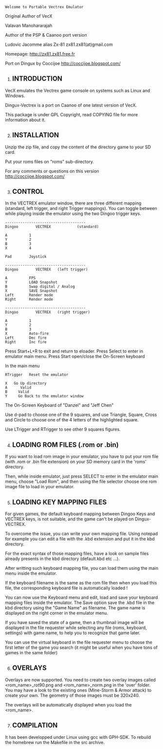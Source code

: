 
    Welcome to Portable Vectrex Emulator

Original Author of VecX 

  Valavan Manohararajah

Author of the PSP & Caanoo port version 

  Ludovic Jacomme alias Zx-81 zx81.zx81(at)gmail.com

  Homepage: http://zx81.zx81.free.fr

Port on Dingux by Coccijoe
http://coccijoe.blogspot.com/


1. INTRODUCTION
   ------------

  VecX emulates the Vectrex game console on systems such as Linux and Windows.

  Dingux-Vectrex is a port on Caanoo of one latest version of VecX.

  This package is under GPL Copyright, read COPYING file for
  more information about it.


2. INSTALLATION
   ------------

  Unzip the zip file, and copy the content of the directory game to your
  SD card.

  Put your roms files on "roms" sub-directory. 

  For any comments or questions on this version
  http://coccijoe.blogspot.com/


3. CONTROL
   ------------

  In the VECTREX emulator window, there are three
different mapping (standard, left trigger, and
right Trigger mappings).  You can toggle between
while playing inside the emulator using the two 
Dingoo trigger keys.

    -------------------------------------
    Dingoo        VECTREX            (standard)
  
    A          1
    Y          2
    B          3
    X          4

    Pad        Joystick

    -------------------------------------
    Dingoo        VECTREX   (left trigger)
  
    A          FPS  
    Y          LOAD Snapshot
    B          Swap digital / Analog
    X          SAVE Snapshot
    Left       Render mode
    Right      Render mode

    -------------------------------------
    Dingoo        VECTREX   (right trigger)
  
    A          1
    Y          2
    B          3
    X          Auto-fire
    Left       Dec fire
    Right      Inc fire
  
Press Start+L+R to exit and return to eloader.
Press Select    to enter in emulator main menu.
Press Start     open/close the On-Screen keyboard

  In the main menu

    RTrigger   Reset the emulator

    X   Go Up directory
    A      Valid
    B     Valid
    Y     Go Back to the emulator window

The On-Screen Keyboard of "Danzel" and "Jeff Chen"

Use d-pad to choose one of the 9 squares,
and use Triangle, Square, Cross and Circle to
choose one of the 4 letters of the highlighted
square.

Use LTrigger and RTrigger to see other 9 squares
figures.

4. LOADING ROM FILES (.rom or .bin)
   ------------

  If you want to load rom image in your emulator, you have to put 
  your rom file (with .rom or .bin file extension) on your SD
  memory card in the 'roms' directory. 

  Then, while inside emulator, just press SELECT to enter in the emulator 
  main menu, choose "Load Rom", and then using the file selector choose one 
  rom image  file to load in your emulator.


5. LOADING KEY MAPPING FILES
   ------------

  For given games, the default keyboard mapping between Dingoo Keys and VECTREX keys,
  is not suitable, and the game can't be played on Dingux-VECTREX.

  To overcome the issue, you can write your own mapping file. Using notepad for
  example you can edit a file with the .kbd extension and put it in the kbd 
  directory.

  For the exact syntax of those mapping files, have a look on sample files already
  presents in the kbd directory (default.kbd etc ...).

  After writting such keyboard mapping file, you can load them using 
  the main menu inside the emulator.

  If the keyboard filename is the same as the rom file then when you load 
  this file, the corresponding keyboard file is automatically loaded !

  You can now use the Keyboard menu and edit, load and save your
  keyboard mapping files inside the emulator. The Save option save the .kbd
  file in the kbd directory using the "Game Name" as filename. The game name
  is displayed on the right corner in the emulator menu.

  If you have saved the state of a game, then a thumbnail image will be
  displayed in the file requester while selecting any file (roms, keyboard,
  settings) with game name, to help you to recognize that game later.
  
  You can use the virtual keyboard in the file requester menu to choose the
  first letter of the game you search (it might be useful when you have tons of
  games in the same folder)

6. OVERLAYS
   ------------

  Overlays are now supported. You need to create two overlay images called 
  <rom_name>_rot90.png and <rom_name>_norm.png in the 'over' folder.
  You may have a look to the existing ones (Mine-Storm & Armor attack) 
  to create your own. The geometry of those images must be 320x240.

  The overlays will be automatically displayed when you load the <rom_name>.
  
7. COMPILATION
   ------------

  It has been developped under Linux using gcc with GPH-SDK. 
  To rebuild the homebrew run the Makefile in the src archive.

